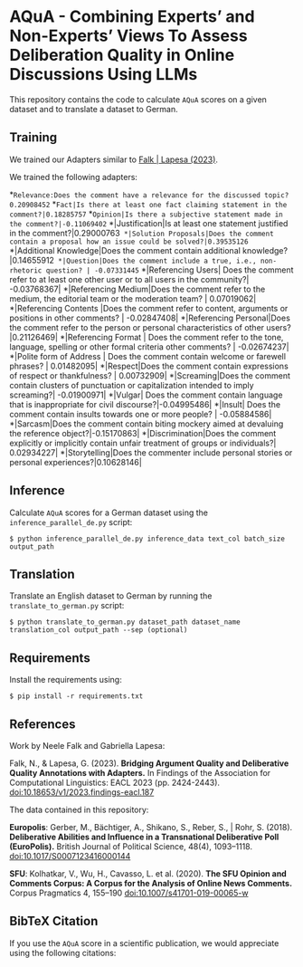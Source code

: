 # AQuA - Combining Experts’ and Non-Experts’ Views To Assess Deliberation Quality in Online Discussions Using LLMs
This repository contains the code to calculate `AQuA` scores on a given dataset and to translate a dataset to German.

## Training
We trained our Adapters similar to [Falk | Lapesa (2023)](https://github.com/Blubberli/ArgQualityAdapters).

We trained the following adapters:

*`Relevance:Does the comment have a relevance for the discussed topic? 0.20908452` 
*`Fact|Is there at least one fact claiming statement in the comment?|0.18285757`
*`Opinion|Is there a subjective statement made in the comment?|-0.11069402`
*|Justification|Is at least one statement justified in the comment?|0.29000763`
*|Solution Proposals|Does the comment contain a proposal how an issue could be solved?|0.39535126`
*|Additional Knowledge|Does the comment contain additional knowledge?|0.14655912`
*|Question|Does the comment include a true, i.e., non-rhetoric question? | -0.07331445`
*|Referencing Users| Does the comment refer to at least one other user or to all users in the community?| -0.03768367|
*|Referencing Medium|Does the comment refer to the medium, the editorial team or the moderation team? | 0.07019062|
*|Referencing Contents |Does the comment refer to content, arguments or positions in other comments? | -0.02847408|
*|Referencing Personal|Does the comment refer to the person or personal characteristics of other users?|0.21126469| 
*|Referencing Format | Does the comment refer to the tone, language, spelling or other formal criteria other comments? |  -0.02674237|
*|Polite form of Address | Does the comment contain welcome or farewell phrases? | 0.01482095|
*|Respect|Does the comment contain expressions of respect or thankfulness? | 0.00732909|
*|Screaming|Does the comment contain clusters of punctuation or capitalization intended to imply screaming?| -0.01900971|
*|Vulgar| Does the comment contain language that is inappropriate for civil discourse?|-0.04995486|
*|Insult| Does the comment contain insults towards one or more people? | -0.05884586|
*|Sarcasm|Does the comment contain biting mockery aimed at devaluing the reference object?|-0.15170863|
*|Discrimination|Does the comment explicitly or implicitly contain unfair treatment of groups or individuals?| 0.02934227|
*|Storytelling|Does the commenter include personal stories or personal experiences?|0.10628146|

## Inference
Calculate `AQuA` scores for a German dataset using the `inference_parallel_de.py` script:
```
$ python inference_parallel_de.py inference_data text_col batch_size output_path
```

## Translation
Translate an English dataset to German by running the `translate_to_german.py` script:
```
$ python translate_to_german.py dataset_path dataset_name translation_col output_path --sep (optional)
```

## Requirements
Install the requirements using:
```
$ pip install -r requirements.txt
```

## References 
Work by Neele Falk and Gabriella Lapesa:

Falk, N., & Lapesa, G. (2023). **Bridging Argument Quality and Deliberative Quality Annotations with Adapters.** In Findings of the Association for Computational Linguistics: EACL 2023 (pp. 2424-2443). [doi:10.18653/v1/2023.findings-eacl.187](https://aclanthology.org/2023.findings-eacl.187)

The data contained in this repository: 

**Europolis**: Gerber, M., Bächtiger, A., Shikano, S., Reber, S., | Rohr, S. (2018). **Deliberative Abilities and Influence in a Transnational Deliberative Poll (EuroPolis).** British Journal of Political Science, 48(4), 1093–1118. [doi:10.1017/S0007123416000144](https://doi.org/10.1017/S0007123416000144)

**SFU**: Kolhatkar, V., Wu, H., Cavasso, L. et al. (2020). **The SFU Opinion and Comments Corpus: A Corpus for the Analysis of Online News Comments.** Corpus Pragmatics 4, 155–190 [doi:10.1007/s41701-019-00065-w](https://doi.org/10.1007/s41701-019-00065-w)

## BibTeX Citation
If you use the `AQuA` score in a scientific publication, we would appreciate using the following citations:

```

```
